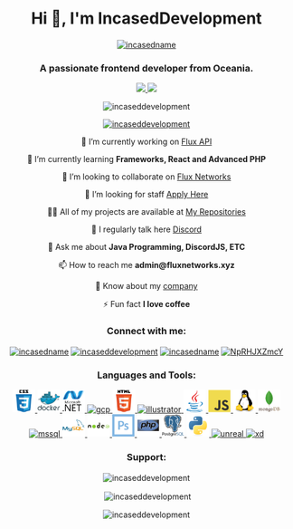 
<h1  align="center">Hi 👋, I'm IncasedDevelopment</h1>

<p align="center"><a  href="https://ko-fi.com/incasedname">  <img  align="center"  src="https://cdn.ko-fi.com/cdn/kofi3.png?v=3"  height="50"  width="210"  alt="incasedname"  /></a></p>

<h3  align="center">A passionate frontend developer from Oceania.</h3>

<p align="center">
    <a href="https://www.fluxnetworks.xyz/">
      <img src="https://img.shields.io/badge/Supported%20by-Flux%20Networks%20%E2%86%92-gray.svg?colorA=655BE1&colorB=4F44D6&style=for-the-badge"/>
    </a>
    <a href="https://billing.pebblehost.com/aff.php?aff=2068">
      <img src="https://img.shields.io/badge/Supported%20by-PebbleHost%E2%86%92-gray.svg?colorA=61c265&colorB=4CAF50&style=for-the-badge"/>
    </a>
</p>

  

<p  align="center">  <img  src="https://komarev.com/ghpvc/?username=incaseddevelopment&label=Profile%20views&color=0e75b6&style=flat"  alt="incaseddevelopment"  />  </p>

  

<p  align="center">  <a  href="https://github.com/ryo-ma/github-profile-trophy"><img  src="https://github-profile-trophy.vercel.app/?username=incaseddevelopment"  alt="incaseddevelopment"  /></a>  </p>

  

<p align=center>🔭 I’m currently working on <a href="https://github.com/IncasedDevelopment/Flux-Java-API">Flux API</a></p>

  

<p align=center>🌱 I’m currently learning <b>Frameworks, React and Advanced PHP</b></p>

  

<p align=center>👯 I’m looking to collaborate on <a href="https://www.fluxnetworks/">Flux Networks</a></p>

  

<p align=center>🤝 I’m looking for staff <a href="https://fluxnetworks.xyz/contact">Apply Here</a></p>

  

<p align=center>👨‍💻 All of my projects are available at <a href="https://github.com/IncasedDevelopment?tab=repositories">My Repositories</a></p>

  

<p align=center>📝 I regularly talk here <a href="https://fluxnetworks.xyz/discord">Discord</a></p>

  

<p align=center>💬 Ask me about <b>Java Programming, DiscordJS, ETC</b></p>

  

<p align=center>📫 How to reach me <b>admin@fluxnetworks.xyz</b></p>

  

<p align=center>📄 Know about my <a href="https://fluxnetworks.xyz/">company</a></p>

  

<p align=center>⚡ Fun fact <b>I love coffee</b>

  

<h3  align="center">Connect with me:</h3>

<p  align="center">
<a  href="https://twitter.com/incasedname"  target="blank"><img  align="center"  src="https://raw.githubusercontent.com/rahuldkjain/github-profile-readme-generator/master/src/images/icons/Social/twitter.svg"  alt="incasedname"  height="30"  width="40"  /></a>
<a  href="https://instagram.com/incaseddevelopment"  target="blank"><img  align="center"  src="https://raw.githubusercontent.com/rahuldkjain/github-profile-readme-generator/master/src/images/icons/Social/instagram.svg"  alt="incaseddevelopment"  height="30"  width="40"  /></a>
<a  href="https://www.youtube.com/c/incasedname"  target="blank"><img  align="center"  src="https://raw.githubusercontent.com/rahuldkjain/github-profile-readme-generator/master/src/images/icons/Social/youtube.svg"  alt="incasedname"  height="30"  width="40"  /></a>
<a  href="https://discord.gg/NpRHJXZmcY"  target="blank"><img  align="center"  src="https://raw.githubusercontent.com/rahuldkjain/github-profile-readme-generator/master/src/images/icons/Social/discord.svg"  alt="NpRHJXZmcY"  height="30"  width="40"  /></a>
</p>

  

<h3  align="center">Languages and Tools:</h3>

<p  align="center">  <a  href="https://www.w3schools.com/css/"  target="_blank"  rel="noreferrer">  <img  src="https://raw.githubusercontent.com/devicons/devicon/master/icons/css3/css3-original-wordmark.svg"  alt="css3"  width="40"  height="40"/>  </a>  <a  href="https://www.docker.com/"  target="_blank"  rel="noreferrer">  <img  src="https://raw.githubusercontent.com/devicons/devicon/master/icons/docker/docker-original-wordmark.svg"  alt="docker"  width="40"  height="40"/>  </a>  <a  href="https://dotnet.microsoft.com/"  target="_blank"  rel="noreferrer">  <img  src="https://raw.githubusercontent.com/devicons/devicon/master/icons/dot-net/dot-net-original-wordmark.svg"  alt="dotnet"  width="40"  height="40"/>  </a>  <a  href="https://cloud.google.com"  target="_blank"  rel="noreferrer">  <img  src="https://www.vectorlogo.zone/logos/google_cloud/google_cloud-icon.svg"  alt="gcp"  width="40"  height="40"/>  </a>  <a  href="https://www.w3.org/html/"  target="_blank"  rel="noreferrer">  <img  src="https://raw.githubusercontent.com/devicons/devicon/master/icons/html5/html5-original-wordmark.svg"  alt="html5"  width="40"  height="40"/>  </a>  <a  href="https://www.adobe.com/in/products/illustrator.html"  target="_blank"  rel="noreferrer">  <img  src="https://www.vectorlogo.zone/logos/adobe_illustrator/adobe_illustrator-icon.svg"  alt="illustrator"  width="40"  height="40"/>  </a>  <a  href="https://www.java.com"  target="_blank"  rel="noreferrer">  <img  src="https://raw.githubusercontent.com/devicons/devicon/master/icons/java/java-original.svg"  alt="java"  width="40"  height="40"/>  </a>  <a  href="https://developer.mozilla.org/en-US/docs/Web/JavaScript"  target="_blank"  rel="noreferrer">  <img  src="https://raw.githubusercontent.com/devicons/devicon/master/icons/javascript/javascript-original.svg"  alt="javascript"  width="40"  height="40"/>  </a>  <a  href="https://www.linux.org/"  target="_blank"  rel="noreferrer">  <img  src="https://raw.githubusercontent.com/devicons/devicon/master/icons/linux/linux-original.svg"  alt="linux"  width="40"  height="40"/>  </a>  <a  href="https://www.mongodb.com/"  target="_blank"  rel="noreferrer">  <img  src="https://raw.githubusercontent.com/devicons/devicon/master/icons/mongodb/mongodb-original-wordmark.svg"  alt="mongodb"  width="40"  height="40"/>  </a>  <a  href="https://www.microsoft.com/en-us/sql-server"  target="_blank"  rel="noreferrer">  <img  src="https://www.svgrepo.com/show/303229/microsoft-sql-server-logo.svg"  alt="mssql"  width="40"  height="40"/>  </a>  <a  href="https://www.mysql.com/"  target="_blank"  rel="noreferrer">  <img  src="https://raw.githubusercontent.com/devicons/devicon/master/icons/mysql/mysql-original-wordmark.svg"  alt="mysql"  width="40"  height="40"/>  </a>  <a  href="https://nodejs.org"  target="_blank"  rel="noreferrer">  <img  src="https://raw.githubusercontent.com/devicons/devicon/master/icons/nodejs/nodejs-original-wordmark.svg"  alt="nodejs"  width="40"  height="40"/>  </a>  <a  href="https://www.photoshop.com/en"  target="_blank"  rel="noreferrer">  <img  src="https://raw.githubusercontent.com/devicons/devicon/master/icons/photoshop/photoshop-line.svg"  alt="photoshop"  width="40"  height="40"/>  </a>  <a  href="https://www.php.net"  target="_blank"  rel="noreferrer">  <img  src="https://raw.githubusercontent.com/devicons/devicon/master/icons/php/php-original.svg"  alt="php"  width="40"  height="40"/>  </a>  <a  href="https://www.postgresql.org"  target="_blank"  rel="noreferrer">  <img  src="https://raw.githubusercontent.com/devicons/devicon/master/icons/postgresql/postgresql-original-wordmark.svg"  alt="postgresql"  width="40"  height="40"/>  </a>  <a  href="https://www.python.org"  target="_blank"  rel="noreferrer">  <img  src="https://raw.githubusercontent.com/devicons/devicon/master/icons/python/python-original.svg"  alt="python"  width="40"  height="40"/>  </a>  <a  href="https://unrealengine.com/"  target="_blank"  rel="noreferrer">  <img  src="https://raw.githubusercontent.com/kenangundogan/fontisto/036b7eca71aab1bef8e6a0518f7329f13ed62f6b/icons/svg/brand/unreal-engine.svg"  alt="unreal"  width="40"  height="40"/>  </a>  <a  href="https://www.adobe.com/products/xd.html"  target="_blank"  rel="noreferrer">  <img  src="https://cdn.worldvectorlogo.com/logos/adobe-xd.svg"  alt="xd"  width="40"  height="40"/>  </a>  </p>

<h3  align="center">Support:</h3>

<p  align="center"><img  align="center"  src="https://github-readme-stats.vercel.app/api/top-langs?username=incaseddevelopment&show_icons=true&theme=radical&locale=en&layout=compact"  alt="incaseddevelopment"  /></p></p>

  

<p  align="center">&nbsp;<img  align="center"  src="https://github-readme-stats.vercel.app/api?username=incaseddevelopment&show_icons=true&theme=radical&locale=en"  alt="incaseddevelopment"  /></p>

  

<p  align="center"><img  align="center"  src="https://github-readme-streak-stats.herokuapp.com/?user=incaseddevelopment&"  alt="incaseddevelopment"  /></p></p>
